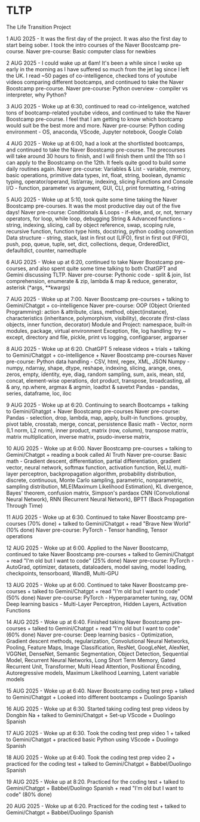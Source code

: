 # TLTP
The Life Transition Project

1 AUG 2025 - It was the first day of the project. It was also the first day to start being sober. I took the intro courses of the Naver Boostcamp pre-course.
  Naver pre-course: Basic computer class for newbies
  
2 AUG 2025 - I could wake up at 6am! It's been a while since I woke up early in the morning as I have suffered so much from the jet lag since I left the UK. I read ~50 pages of co-intelligence, checked tons of youtube videos comparing different bootcamps, and continued to take the Naver Boostcamp pre-course.
  Naver pre-course: Python overview - compiler vs interpreter, why Python?
  
3 AUG 2025 - Woke up at 6:30, continued to read co-inteligence, watched tons of bootcamp-related youtube videos, and continued to take the Naver Boostcamp pre-course. I feel that I am getting to know which bootcamp would suit be the best more and more.
  Naver pre-course: Python coding environment - OS, anaconda, VScode, Jupyter notebook, Google Colab
  
4 AUG 2025 - Woke up at 6:00, had a look at the shortlisted bootcamps, and continued to take the Naver Boostcamp pre-course. The precourses will take around 30 hours to finish, and I will finish them until the 11th so I can apply to the Boostcamp on the 12th. It feels quite good to build some daily routines again.
  Naver pre-course: Variables & List - variable, memory, basic operations, primitive data types, int, float, string, boolean, dynamic typing, operator/operand, list/array, indexing, slicing
                    Functions and Console I/O - function, parameter vs argument, GUI, CLI, print formatting, f-string

5 AUG 2025 - Woke up at 5:10, took quite some time taking the Naver Boostcamp pre-courses. It was the most productive day out of the five days!
  Naver pre-course: Conditionals & Loops - if-else, and, or, not, ternary operators, for loop, while loop, debugging
                    String & Advanced functions - string, indexing, slicing, call by object reference, swap, scoping rule, recursive function, function type hints, docstring, python coding convention
                    Data structure - string, stack, last in first out (LIFO), first in first out (FIFO), push, pop, queue, tuple, set, dict, collections, deque, OrderedDict, defaultdict, counter, namedtuple

6 AUG 2025 - Woke up at 6:20, continued to take Naver Boostcamp pre-courses, and also spent quite some time talking to both ChatGPT and Gemini discussing TLTP.
  Naver pre-course: Pythonic code - split & join, list comprehension, enumerate & zip, lambda & map & reduce, generator, asterisk (*args, **kwargs)
  
7 AUG 2025 - Woke up at 7:00. Naver Boostcamp pre-courses + talking to Gemini/Chatgpt + co-intelligence
  Naver pre-course: OOP (Object Oriented Programming): action & attribute, class, method, object(instance), characteristics (inheritance, polymorphism, visibility), decorate (first-class objects, inner function, decorator)
                    Module and Project: namespace, built-in modules, package, virtual environment
                    Exception, file, log handling: try ~ except, directory and file, pickle, print vs logging, configparser, argparser

8 AUG 2025 - Woke up at 6:20. ChatGPT 5 release videos + trials + talking to Gemini/Chatgpt + co-intelligence + Naver Boostcamp pre-courses 
  Naver pre-course: Python data handling - CSV, html, regex, XML, JSON
                    Numpy - numpy, ndarray, shape, dtype, reshape, indexing, slicing, arange, ones, zeros, empty, identity, eye, diag, random sampling, sum, axis, mean, std, concat, element-wise operations, dot product, transpose, 
                            broadcasting, all & any, np.where, argmax & argmin, loadtxt & savetxt
                    Pandas - pandas, series, dataframe, loc, iloc

9 AUG 2025 - Woke up at 6:20. Continuing to search Bootcamps + talking to Gemini/Ghatgpt + Naver Boostcamp pre-courses
  Naver pre-course: Pandas - selection, drop, lambda, map, apply, built-in functions. groupby, pivot table, crosstab, merge, concat, persistence
                    Basic math - Vector, norm (L1 norm, L2 norm), inner product, matrix (row, column), transpose matrix, matrix multiplication, inverse matrix, psudo-inverse matrix,

10 AUG 2025 - Woke up at 6:00. Naver Boostcamp pre-courses + talking to Gemini/Chatgpt + reading a book called AI Truth
  Naver pre-course: Basic math - Gradient descent, differentiation, partial differentiation, gradient vector, neural network, softmax function, activation function, ReLU, multi-layer perceptron, backpropagation algorithm, 
                    probability distribution, discrete, continuous, Monte Carlo sampling, parametric, nonparametric, sampling distribution, MLE(Maximum Likelihood Estimation), KL divergence, Bayes' theorem, confusion matrix, 
                    Simpson's pardaox
                    CNN (Convolutional Neural Network), RNN (Recurrent Neural Network), BPTT (Back Propagation Through Time)

11 AUG 2025 - Woke up at 6:30. Continued to take Naver Boostcamp pre-courses (70% done) + talked to Gemini/Chatgpt + read "Brave New World" (10% done)
  Naver pre-course: PyTorch - Tensor handling, Tensor operations

12 AUG 2025 - Woke up at 6:00. Applied to the Naver Boostcamp, continued to take Naver Boostcamp pre-courses + talked to Gemini/Chatgpt + read "I'm old but I want to code" (25% done)
  Naver pre-course: PyTorch - AutoGrad, optimizer, datasets, dataloaders, model saving, model loading, checkpoints, tensorboard, WandB, Multi-GPU

13 AUG 2025 - Woke up at 6:00. Continued to take Naver Boostcamp pre-courses + talked to Gemini/Chatgpt + read "I'm old but I want to code" (50% done)
  Naver pre-course: PyTorch - Hyperparameter tuning, ray, OOM
                    Deep learning basics - Multi-Layer Perceptron, Hidden Layers, Activation Functions

14 AUG 2025 - Woke up at 6:40. Finished taking Naver Boostcamp pre-courses + talked to Gemini/Chatgpt + read "I'm old but I want to code" (60% done)
  Naver pre-course: Deep learning basics - Optimization, Gradient descent methods, regularization, Convolutional Neural Networks, Pooling, Feature Maps, Image Classification, ResNet, GoogLeNet, AlexNet, VGGNet, DenseNet, 
                                           Semantic Segmentation, Object Detection, Sequential Model, Recurrent Neural Networks, Long Short Term Memory, Gated Recurrent Unit, Transformer, Multi Head Attention, Positional Encoding,
                                           Autoregressive models, Maximum Likelihood Learning, Latent variable models

15 AUG 2025 - Woke up at 6:40. Naver Boostcamp coding test prep + talked to Gemini/Chatgpt + Looked into different bootcamps + Duolingo Spanish

16 AUG 2025 - Woke up at 6:30. Started taking coding test prep videos by Dongbin Na + talked to Gemini/Chatgpt + Set-up VScode + Duolingo Spanish

17 AUG 2025 - Woke up at 6:30. Took the coding test prep video 1 + talked to Gemini/Chatgpt + practiced basic Python using VScode + Duolingo Spanish

18 AUG 2025 - Woke up at 6:40. Took the coding test prep video 2 + practiced for the coding test + talked to Gemini/Chatgpt + Babbel/Duolingo Spanish

19 AUG 2025 - Woke up at 8:20. Practiced for the coding test + talked to Gemini/Chatgpt + Babbel/Duolingo Spanish + read "I'm old but I want to code" (80% done)

20 AUG 2025 - Woke up at 6:20. Practiced for the coding test + talked to Gemini/Chatgpt + Babbel/Duolingo Spanish
